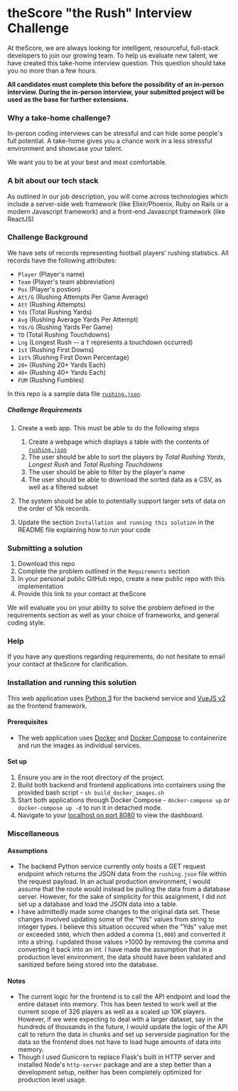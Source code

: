 # theScore "the Rush" Interview Challenge
At theScore, we are always looking for intelligent, resourceful, full-stack developers to join our growing team. To help us evaluate new talent, we have created this take-home interview question. This question should take you no more than a few hours.

**All candidates must complete this before the possibility of an in-person interview. During the in-person interview, your submitted project will be used as the base for further extensions.**

### Why a take-home challenge?
In-person coding interviews can be stressful and can hide some people's full potential. A take-home gives you a chance work in a less stressful environment and showcase your talent.

We want you to be at your best and most comfortable.

### A bit about our tech stack
As outlined in our job description, you will come across technologies which include a server-side web framework (like Elixir/Phoenix, Ruby on Rails or a modern Javascript framework) and a front-end Javascript framework (like ReactJS)

### Challenge Background
We have sets of records representing football players' rushing statistics. All records have the following attributes:
* `Player` (Player's name)
* `Team` (Player's team abbreviation)
* `Pos` (Player's postion)
* `Att/G` (Rushing Attempts Per Game Average)
* `Att` (Rushing Attempts)
* `Yds` (Total Rushing Yards)
* `Avg` (Rushing Average Yards Per Attempt)
* `Yds/G` (Rushing Yards Per Game)
* `TD` (Total Rushing Touchdowns)
* `Lng` (Longest Rush -- a `T` represents a touchdown occurred)
* `1st` (Rushing First Downs)
* `1st%` (Rushing First Down Percentage)
* `20+` (Rushing 20+ Yards Each)
* `40+` (Rushing 40+ Yards Each)
* `FUM` (Rushing Fumbles)

In this repo is a sample data file [`rushing.json`](/rushing.json).

##### Challenge Requirements
1. Create a web app. This must be able to do the following steps
    1. Create a webpage which displays a table with the contents of [`rushing.json`](/rushing.json)
    2. The user should be able to sort the players by _Total Rushing Yards_, _Longest Rush_ and _Total Rushing Touchdowns_
    3. The user should be able to filter by the player's name
    4. The user should be able to download the sorted data as a CSV, as well as a filtered subset
    
2. The system should be able to potentially support larger sets of data on the order of 10k records.

3. Update the section `Installation and running this solution` in the README file explaining how to run your code

### Submitting a solution
1. Download this repo
2. Complete the problem outlined in the `Requirements` section
3. In your personal public GitHub repo, create a new public repo with this implementation
4. Provide this link to your contact at theScore

We will evaluate you on your ability to solve the problem defined in the requirements section as well as your choice of frameworks, and general coding style.

### Help
If you have any questions regarding requirements, do not hesitate to email your contact at theScore for clarification.

### Installation and running this solution
This web application uses [Python 3](https://www.python.org/downloads/) for the backend service and [VueJS v2](https://vuejs.org/v2/guide/installation.html) as the frontend framework.

#### Prerequisites
- The web application uses [Docker](https://docs.docker.com/engine/install/) and [Docker Compose](https://docs.docker.com/compose/install/) to containerize and run the images as individual services.

#### Set up
1. Ensure you are in the root directory of the project.
2. Build both backend and frontend applications into containers using the provided  bash script - `sh build_docker_images.sh`
3. Start both applications through Docker Compose - `docker-compose up` or `docker-compose up -d` to run it in detached mode.
4. Navigate to your [localhost on port 8080](http://localhost:8080/) to view the dashboard.

### Miscellaneous

#### Assumptions
- The backend Python service currently only hosts a GET request endpoint which returns the JSON data from the `rushing.json` file within the request payload. In an actual production environment, I would assume that the route would instead be pulling the data from a database server. However, for the sake of simplicity for this assignment, I did not set up a database and load the JSON data into a table.
- I have admittedly made some changes to the original data set. These changes involved updating some of the "Yds" values from string to integer types. I believe this situation occured when the "Yds" value met or exceeded `1000`, which then added a comma (`1,000`) and converted it into a string. I updated those values >1000 by removing the comma and converting it back into an int. I have made the assumption that in a production level environment, the data should have been validated and sanitized before being stored into the database.


#### Notes
- The current logic for the frontend is to call the API endpoint and load the entire dataset into memory. This has been tested to work well at the current scope of 326 players as well as a scaled up 10K players. However, if we were expecting to deal with a larger dataset, say in the hundreds of thousands in the future, I would update the logic of the API call to return the data in chunks and set up serverside pagination for the data so the frontend does not have to load huge amounts of data into memory.
- Though I used Gunicorn to replace Flask's built in HTTP server and installed Node's `http-server` package and are a step better than a development setup, neither has been completely optimized for production level usage.




